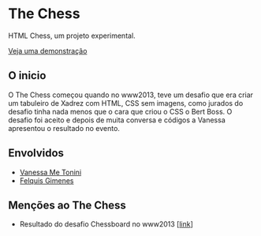 The Chess
=========

HTML Chess, um projeto experimental.

[Veja uma demonstração](http://www.vanessametonini.com.br/chess/)

## O inicio
O The Chess começou quando no www2013, teve um desafio que era criar um tabuleiro de Xadrez com HTML, CSS sem imagens, como jurados do desafio tinha nada menos que o cara que criou o CSS o Bert Boss. O desafio foi aceito e depois de muita conversa e códigos a Vanessa apresentou o resultado no evento.

## Envolvidos

* [Vanessa Me Tonini](http://github.com/vanessametonini)
* [Felquis Gimenes](http://github.com/felquis)

## Menções ao The Chess
* Resultado do desafio Chessboard no www2013 [[link](http://www2013.org/2013/05/14/css-challenge-see-the-results/)]
